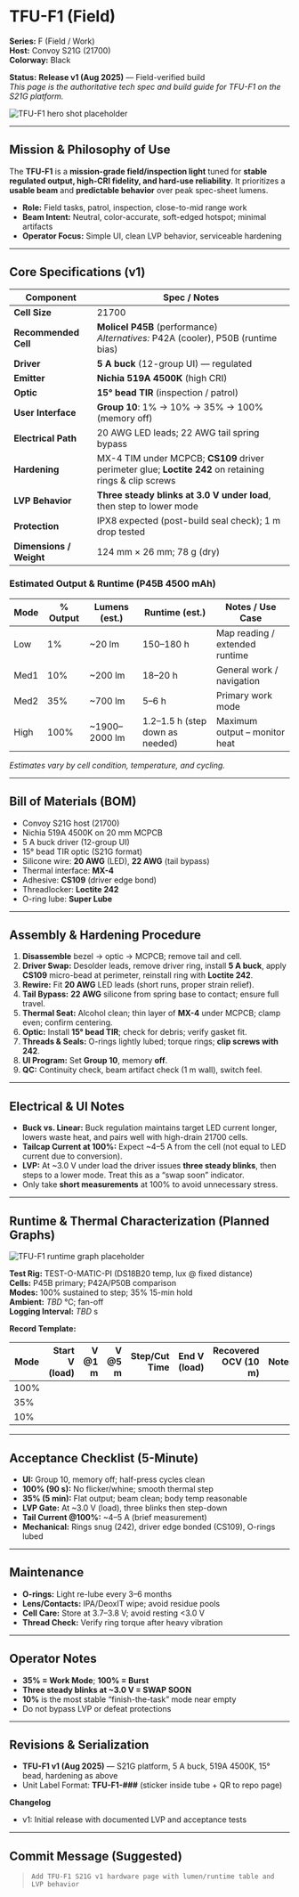 # TFU-F1 (Field)

**Series:** F (Field / Work)  
**Host:** Convoy S21G (21700)  
**Colorway:** Black  

**Status:** **Release v1 (Aug 2025)** — Field-verified build  
_This page is the authoritative tech spec and build guide for TFU-F1 on the S21G platform._

![TFU-F1 hero shot placeholder](../Assets/TFU-F1-Hero.jpg)

---

## Mission & Philosophy of Use
The **TFU-F1** is a **mission-grade field/inspection light** tuned for **stable regulated output, high-CRI fidelity, and hard-use reliability**. It prioritizes a **usable beam** and **predictable behavior** over peak spec-sheet lumens.

- **Role:** Field tasks, patrol, inspection, close-to-mid range work  
- **Beam Intent:** Neutral, color-accurate, soft-edged hotspot; minimal artifacts  
- **Operator Focus:** Simple UI, clean LVP behavior, serviceable hardening  

---

## Core Specifications (v1)

| Component        | Spec / Notes |
|-----------------|--------------|
| **Cell Size**    | 21700 |
| **Recommended Cell** | **Molicel P45B** (performance) <br> _Alternatives:_ P42A (cooler), P50B (runtime bias) |
| **Driver**       | **5 A buck** (12-group UI) — regulated |
| **Emitter**      | **Nichia 519A 4500K** (high CRI) |
| **Optic**        | **15° bead TIR** (inspection / patrol) |
| **User Interface** | **Group 10**: 1% → 10% → 35% → 100% (memory off) |
| **Electrical Path** | 20 AWG LED leads; 22 AWG tail spring bypass |
| **Hardening**    | MX-4 TIM under MCPCB; **CS109** driver perimeter glue; **Loctite 242** on retaining rings & clip screws |
| **LVP Behavior** | **Three steady blinks at 3.0 V under load**, then step to lower mode |
| **Protection**   | IPX8 expected (post-build seal check); 1 m drop tested |
| **Dimensions / Weight** | 124 mm × 26 mm; 78 g (dry) |

### Estimated Output & Runtime (P45B 4500 mAh)

| Mode  | % Output | Lumens (est.) | Runtime (est.) | Notes / Use Case |
|-------|----------|---------------|----------------|------------------|
| Low   | 1%       | ~20 lm         | 150–180 h      | Map reading / extended runtime |
| Med1  | 10%      | ~200 lm        | 18–20 h        | General work / navigation |
| Med2  | 35%      | ~700 lm        | 5–6 h          | Primary work mode |
| High  | 100%     | ~1900–2000 lm  | 1.2–1.5 h (step down as needed) | Maximum output – monitor heat |

*Estimates vary by cell condition, temperature, and cycling.*

---

## Bill of Materials (BOM)

- Convoy S21G host (21700)  
- Nichia 519A 4500K on 20 mm MCPCB  
- 5 A buck driver (12-group UI)  
- 15° bead TIR optic (S21G format)  
- Silicone wire: **20 AWG** (LED), **22 AWG** (tail bypass)  
- Thermal interface: **MX-4**  
- Adhesive: **CS109** (driver edge bond)  
- Threadlocker: **Loctite 242**  
- O-ring lube: **Super Lube**  

---

## Assembly & Hardening Procedure

1. **Disassemble** bezel → optic → MCPCB; remove tail and cell.  
2. **Driver Swap:** Desolder leads, remove driver ring, install **5 A buck**, apply **CS109** micro-bead at perimeter, reinstall ring with **Loctite 242**.  
3. **Rewire:** Fit **20 AWG** LED leads (short runs, proper strain relief).  
4. **Tail Bypass:** **22 AWG** silicone from spring base to contact; ensure full travel.  
5. **Thermal Seat:** Alcohol clean; thin layer of **MX-4** under MCPCB; clamp even; confirm centering.  
6. **Optic:** Install **15° bead TIR**; check for debris; verify gasket fit.  
7. **Threads & Seals:** O-rings lightly lubed; torque rings; **clip screws with 242**.  
8. **UI Program:** Set **Group 10**, memory **off**.  
9. **QC:** Continuity check, beam artifact check (1 m wall), switch feel.  

---

## Electrical & UI Notes

- **Buck vs. Linear:** Buck regulation maintains target LED current longer, lowers waste heat, and pairs well with high-drain 21700 cells.  
- **Tailcap Current at 100%:** Expect ~4–5 A from the cell (not equal to LED current due to conversion).  
- **LVP:** At ~3.0 V under load the driver issues **three steady blinks**, then steps to a lower mode. Treat this as a “swap soon” indicator.  
- Only take **short measurements** at 100% to avoid unnecessary stress.  

---

## Runtime & Thermal Characterization (Planned Graphs)

![TFU-F1 runtime graph placeholder](../Assets/TFU-F1-Runtime-Graph.jpg)

**Test Rig:** TEST-O-MATIC-PI (DS18B20 temp, lux @ fixed distance)  
**Cells:** P45B primary; P42A/P50B comparison  
**Modes:** 100% sustained to step; 35% 15-min hold  
**Ambient:** *TBD* °C; fan-off  
**Logging Interval:** *TBD* s  

**Record Template:**

| Mode | Start V (load) | V @1 m | V @5 m | Step/Cut Time | End V (load) | Recovered OCV (10 m) | Notes |
|---|---:|---:|---:|---:|---:|---:|---|
| 100% | | | | | | | |
| 35% | | | | | | | |
| 10% | | | | | | | |

---

## Acceptance Checklist (5-Minute)

- **UI:** Group 10, memory off; half-press cycles clean  
- **100% (90 s):** No flicker/whine; smooth thermal step  
- **35% (5 min):** Flat output; beam clean; body temp reasonable  
- **LVP Gate:** At ~3.0 V (load), three blinks then step-down  
- **Tail Current @100%:** ~4–5 A (brief measurement)  
- **Mechanical:** Rings snug (242), driver edge bonded (CS109), O-rings lubed  

---

## Maintenance

- **O-rings:** Light re-lube every 3–6 months  
- **Lens/Contacts:** IPA/DeoxIT wipe; avoid residue pools  
- **Cell Care:** Store at 3.7–3.8 V; avoid resting <3.0 V  
- **Thread Check:** Verify ring torque after heavy vibration  

---

## Operator Notes

- **35% = Work Mode**; **100% = Burst**  
- **Three steady blinks at ~3.0 V = SWAP SOON**  
- **10%** is the most stable “finish-the-task” mode near empty  
- Do not bypass LVP or defeat protections  

---

## Revisions & Serialization

- **TFU-F1 v1 (Aug 2025)** — S21G platform, 5 A buck, 519A 4500K, 15° bead, hardening as above  
- Unit Label Format: **TFU-F1-###** (sticker inside tube + QR to repo page)

**Changelog**  
- v1: Initial release with documented LVP and acceptance tests

---

## Commit Message (Suggested)

> `Add TFU-F1 S21G v1 hardware page with lumen/runtime table and LVP behavior`
